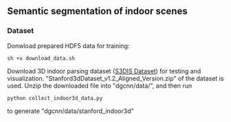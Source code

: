 ## Semantic segmentation of indoor scenes

### Dataset

Donwload prepared HDF5 data for training:
```
sh +x download_data.sh
```
Download 3D indoor parsing dataset (<a href="http://buildingparser.stanford.edu/dataset.html">S3DIS Dataset</a>) for testing and visualization. "Stanford3dDataset_v1.2_Aligned_Version.zip" of the dataset is used. Unzip the downloaded file into "dgcnn/data/", and then run
```
python collect_indoor3d_data.py
```
to generate "dgcnn/data/stanford_indoor3d"

